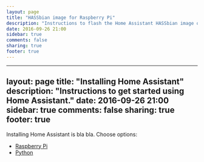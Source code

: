 ```yaml
---
layout: page
title: "HASSbian image for Raspberry Pi"
description: "Instructions to flash the Home Assistant HASSbian image on a Raspberry Pi."
date: 2016-09-26 21:00
sidebar: true
comments: false
sharing: true
footer: true
---
```


---
layout: page
title: "Installing Home Assistant"
description: "Instructions to get started using Home Assistant."
date: 2016-09-26 21:00
sidebar: true
comments: false
sharing: true
footer: true
---

Installing Home Assistant is bla bla. Choose options:

 - [Raspberry Pi][rpi]
 - [Python]

[rpi]: /getting-started/installation-raspberry-pi-image/
[Python]: /getting-started/installation-python/
